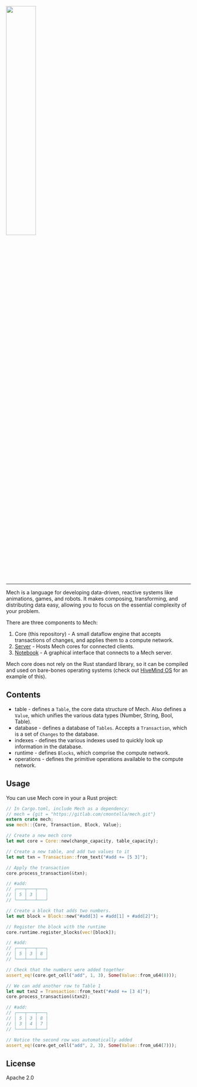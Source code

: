 <img width="40%" height="40%" src="https://mechlang.net/img/logo.png">

---

Mech is a language for developing data-driven, reactive systems like animations, games, and robots. It makes composing, transforming, and distributing data easy, allowing you to focus on the essential complexity of your problem.

There are three components to Mech:

1. Core (this repository) - A small dataflow engine that accepts transactions of changes, and applies them to a compute network.  
2. [Server](https://gitlab.com/cmontella/mech-server) - Hosts Mech cores for connected clients. 
3. [Notebook](https://gitlab.com/cmontella/mech-notebook) - A graphical interface that connects to a Mech server.

Mech core does not rely on the Rust standard library, so it can be compiled and used on bare-bones operating systems (check out [HiveMind OS](https://gitlab.com/cmontella/hvemind) for an example of this).

## Contents

- table - defines a `Table`, the core data structure of Mech. Also defines a `Value`, which unifies the various data types (Number, String, Bool, Table).
- database - defines a database of `Tables`. Accepts a `Transaction`, which is a set of `Changes` to the database.
- indexes - defines the various indexes used to quickly look up information in the database.
- runtime - defines `Blocks`, which comprise the compute network.
- operations - defines the primitive operations available to the compute network.

## Usage

You can use Mech core in your a Rust project:

```rust
// In Cargo.toml, include Mech as a dependency:
// mech = {git = "https://gitlab.com/cmontella/mech.git"}
extern crate mech;
use mech::{Core, Transaction, Block, Value};

// Create a new mech core
let mut core = Core::new(change_capacity, table_capacity);

// Create a new table, and add two values to it
let mut txn = Transaction::from_text("#add += [5 3]");

// Apply the transaction
core.process_transaction(&txn);

// #add:
// ┌───┬───┬───┐
// │ 5 │ 3 │   │
// └───┴───┴───┘

// Create a block that adds two numbers.
let mut block = Block::new("#add[3] = #add[1] + #add[2]");

// Register the block with the runtime
core.runtime.register_blocks(vec![block]);

// #add:
// ┌───┬───┬───┐
// │ 5 │ 3 │ 8 │
// └───┴───┴───┘

// Check that the numbers were added together
assert_eq!(core.get_cell("add", 1, 3), Some(Value::from_u64(8)));

// We can add another row to Table 1
let mut txn2 = Transaction::from_text("#add += [3 4]");
core.process_transaction(&txn2);

// #add:
// ┌───┬───┬───┐
// │ 5 │ 3 │ 8 │
// │ 3 │ 4 │ 7 │
// └───┴───┴───┘

// Notice the second row was automatically added
assert_eq!(core.get_cell("add", 2, 3), Some(Value::from_u64(7)));
```

## License

Apache 2.0